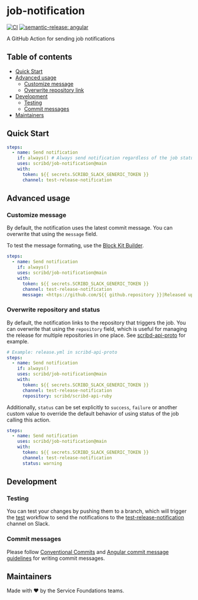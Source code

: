 # job-notification

[![CI](https://github.com/scribd/job-notification/actions/workflows/ci.yml/badge.svg?branch=main&event=push)](https://github.com/scribd/job-notification/actions/workflows/test.yml) [![semantic-release: angular](https://img.shields.io/badge/semantic--release-angular-e10079?logo=semantic-release)](https://github.com/semantic-release/semantic-release)

A GitHub Action for sending job notifications

## Table of contents

- [Quick Start](#quick-start)
- [Advanced usage](#advanced-usage)
  - [Customize message](#customize-message)
  - [Overwrite repository link](#overwrite-repository-link)
- [Development](#development)
  - [Testing](#testing)
  - [Commit messages](#commit-messages)
- [Maintainers](#maintainers)

## Quick Start

```yaml
steps:
  - name: Send notification 
    if: always() # Always send notification regardless of the job status.
    uses: scribd/job-notification@main
    with:
      token: ${{ secrets.SCRIBD_SLACK_GENERIC_TOKEN }}
      channel: test-release-notification
```

## Advanced usage

### Customize message

By default, the notification uses the latest commit message. You can overwrite that using the `message` field. 

To test the message formating, use the [Block Kit Builder](https://app.slack.com/block-kit-builder/).

```yaml
steps:
  - name: Send notification 
    if: always()
    uses: scribd/job-notification@main
    with:
      token: ${{ secrets.SCRIBD_SLACK_GENERIC_TOKEN }}
      channel: test-release-notification
      message: <https://github.com/${{ github.repository }}|Released update>
```

### Overwrite repository and status

By default, the notification links to the repository that triggers the job. You can overwrite that using the `repository` field, which is useful for managing the release for multiple repositories in one place. See [scribd-api-proto](https://github.com/scribd/scribd-api-proto) for example.

```yaml
# Example: release.yml in scribd-api-proto
steps:
  - name: Send notification 
    if: always()
    uses: scribd/job-notification@main
    with:
      token: ${{ secrets.SCRIBD_SLACK_GENERIC_TOKEN }}
      channel: test-release-notification
      repository: scribd/scribd-api-ruby
```
Additionally, `status` can be set explicitly to `success`, `failure` or another custom value to override the default behavior of using status of the job calling this action.

```yaml
steps:
  - name: Send notification
    uses: scribd/job-notification@main
    with:
      token: ${{ secrets.SCRIBD_SLACK_GENERIC_TOKEN }}
      channel: test-release-notification
      status: warning
```

## Development

### Testing

You can test your changes by pushing them to a branch, which will trigger the [test](.github/workflows/test.yml) workflow to send the notifications to the [test-release-notification](https://scribd.slack.com/archives/C04U68KR6CU) channel on Slack.

### Commit messages

Please follow [Conventional Commits](https://www.conventionalcommits.org/en/v1.0.0/) and [Angular commit message guidelines](https://github.com/angular/angular/blob/22b96b9/CONTRIBUTING.md#-commit-message-guidelines) for writing commit messages.

## Maintainers

Made with ❤️ by the Service Foundations teams.
